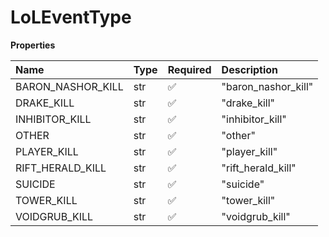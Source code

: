 # LoLEventType

**Properties**

| Name              | Type | Required | Description         |
| :---------------- | :--- | :------- | :------------------ |
| BARON_NASHOR_KILL | str  | ✅       | "baron_nashor_kill" |
| DRAKE_KILL        | str  | ✅       | "drake_kill"        |
| INHIBITOR_KILL    | str  | ✅       | "inhibitor_kill"    |
| OTHER             | str  | ✅       | "other"             |
| PLAYER_KILL       | str  | ✅       | "player_kill"       |
| RIFT_HERALD_KILL  | str  | ✅       | "rift_herald_kill"  |
| SUICIDE           | str  | ✅       | "suicide"           |
| TOWER_KILL        | str  | ✅       | "tower_kill"        |
| VOIDGRUB_KILL     | str  | ✅       | "voidgrub_kill"     |

<!-- This file was generated by liblab | https://liblab.com/ -->

